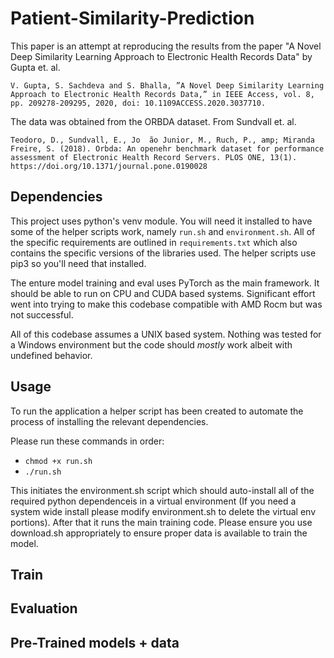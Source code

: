 # Patient-Similarity-Prediction

This paper is an attempt at reproducing the results from the paper "A Novel Deep Similarity Learning Approach to Electronic Health Records Data" by Gupta et. al. 
```
V. Gupta, S. Sachdeva and S. Bhalla, ”A Novel Deep Similarity Learning Approach to Electronic Health Records Data,” in IEEE Access, vol. 8, pp. 209278-209295, 2020, doi: 10.1109ACCESS.2020.3037710.
```
The data was obtained from the ORBDA dataset. From Sundvall et. al.
```
Teodoro, D., Sundvall, E., Jo  ̃ao Junior, M., Ruch, P., amp; Miranda Freire, S. (2018). Orbda: An openehr benchmark dataset for performance assessment of Electronic Health Record Servers. PLOS ONE, 13(1). https://doi.org/10.1371/journal.pone.0190028
```

## Dependencies

This project uses python's venv module. You will need it installed to have some of the helper scripts work, namely ```run.sh``` and ```environment.sh```. All of the specific requirements are outlined in ```requirements.txt``` which also contains the specific versions of the libraries used. The helper scripts use pip3 so you'll need that installed. 

The enture model training and eval uses PyTorch as the main framework. It should be able to run on CPU and CUDA based systems. Significant effort went into trying to make this codebase compatible with AMD Rocm but was not successful. 

All of this codebase assumes a UNIX based system. Nothing was tested for a Windows environment but the code should *mostly* work albeit with undefined behavior.

## Usage

To run the application a helper script has been created to automate the process of installing the relevant dependencies. 

Please run these commands in order:
* ```chmod +x run.sh```
* ```./run.sh```

This initiates the environment.sh script which should auto-install all of the required python dependenceis in a virtual environment (If you need a system wide install please modify environment.sh to delete the virtual env portions). After that it runs the main training code. Please ensure you use download.sh appropriately to ensure proper data is available to train the model. 

## Train

## Evaluation

## Pre-Trained models + data